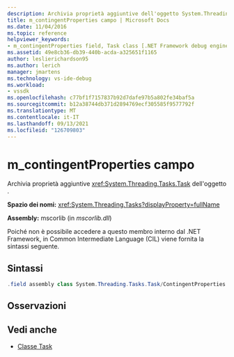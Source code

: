 ```yaml
---
description: Archivia proprietà aggiuntive dell'oggetto System.Threading.Tasks.Task.
title: m_contingentProperties campo | Microsoft Docs
ms.date: 11/04/2016
ms.topic: reference
helpviewer_keywords:
- m_contingentProperties field, Task class [.NET Framework debug engines]
ms.assetid: 49e8cb36-db39-440b-acda-a325651f1165
author: leslierichardson95
ms.author: lerich
manager: jmartens
ms.technology: vs-ide-debug
ms.workload:
- vssdk
ms.openlocfilehash: c77bf1f7157837b92d7dafe97b5a802fe34baf5a
ms.sourcegitcommit: b12a38744db371d2894769ecf305585f9577792f
ms.translationtype: MT
ms.contentlocale: it-IT
ms.lasthandoff: 09/13/2021
ms.locfileid: "126709803"
---
```

# <a name="m_contingentproperties-field"></a>m_contingentProperties campo
Archivia proprietà aggiuntive <xref:System.Threading.Tasks.Task> dell'oggetto .

 **Spazio dei nomi:** <xref:System.Threading.Tasks?displayProperty=fullName>

 **Assembly:** mscorlib (in *mscorlib.dll*)

 Poiché non è possibile accedere a questo membro interno dal .NET Framework, in Common Intermediate Language (CIL) viene fornita la sintassi seguente.

## <a name="syntax"></a>Sintassi

```csharp
.field assembly class System.Threading.Tasks.Task/ContingentProperties modreq(System.Runtime.CompilerServices.IsVolatile) m_contingentProperties
```

## <a name="remarks"></a>Osservazioni

## <a name="see-also"></a>Vedi anche
- [Classe Task](../../extensibility/debugger/task-class-internal-members.md)
